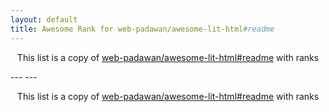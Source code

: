 ```yaml
---
layout: default
title: Awesome Rank for web-padawan/awesome-lit-html#readme
---
```


<p align="center">
	This list is a copy of <a href="https://github.com/web-padawan/awesome-lit-html#readme">web-padawan/awesome-lit-html#readme</a> with ranks
</p>
---
---
<p align="center">
	This list is a copy of <a href="https://github.com/web-padawan/awesome-lit-html#readme">web-padawan/awesome-lit-html#readme</a> with ranks
</p>
